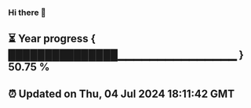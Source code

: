 ### Hi there 👋
⏳ Year progress { ███████████████▁▁▁▁▁▁▁▁▁▁▁▁▁▁▁ } 50.75 %
---
⏰ Updated on Thu, 04 Jul 2024 18:11:42 GMT
---
